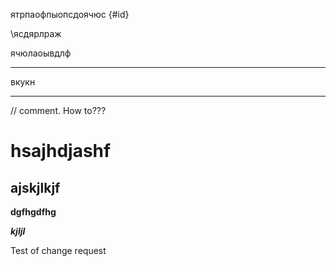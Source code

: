 ятрпаофпыопсдоячюс {\#id}

\ясдярлраж

ячюлаоывдлф

---

вкукн

---

// comment. How to???

# hsajhdjashf

## ajskjlkjf

**dgfhgdfhg**

_**kjljl**_

Test of change request


